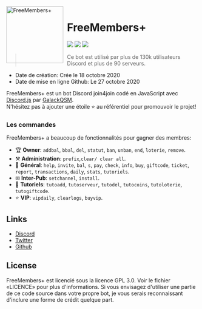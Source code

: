<img width="150" height="150" align="left" style="float: left; margin: 0 10px 0 0;" alt="FreeMembers+" src="https://cdn.discordapp.com/attachments/767084365451886662/770649088667811861/avatar.png">  

# FreeMembers+

[![](https://img.shields.io/discord/761541041152983050.svg?logo=discord&colorB=7289DA)](https://discord.gg/v7FPMPc)
[![](https://img.shields.io/badge/discord.js-v12.0.0--dev-blue.svg?logo=npm)](https://github.com/discordjs)
[![](https://img.shields.io/badge/paypal-donate-blue.svg)](https://www.paypal.com/paypalme/DeltaBot)

> Ce bot est utilisé par plus de 130k utilisateurs Discord et plus de 90 serveurs.

* Date de création: Crée le 18 octobre 2020
* Date de mise en ligne Github: Le 27 octobre 2020

FreeMembers+ est un bot Discord join4join codé en JavaScript avec [Discord.js](https://discord.js.org) par [GalackQSM](https://github.com/GalackQSM).  
N'hésitez pas à ajouter une étoile ⭐ au référentiel pour promouvoir le projet!

### Les commandes

FreeMembers+ a beaucoup de fonctionnalités pour gagner des membres:

*   🏆 **Owner**: `addbal`, `bbal`, `del`, `statut`, `ban`, `unban`, `end`, `loterie`, `remove`. 
*   ⚒️ **Administration**: `prefix`,`clear/ clear all`.
*   💎 **Général**: `help`, `invite`, `bal`, `s`, `pay`, `check`, `info`, `buy`, `giftcode`, `ticket`, `report`, `transactions`, `daily`, `stats`, `tutoriels`.
*   ✉ **Inter-Pub**: `setchannel`, `install`.
*   🚨 **Tutoriels**: `tutoadd`, `tutoserveur`, `tutodel`, `tutocoins`, `tutoloterie`, `tutogiftcode`.
*   ⭐ **VIP**: `vipdaily`, `clearlogs`, `buyvip`.

## Links

*   [Discord](https://discord.gg/v7FPMPc)
*   [Twitter](https://twitter.com/DeltaBotInc)
*   [Github](https://github.com/GalackQSM)

## License

FreeMembers+ est licencié sous la licence GPL 3.0. Voir le fichier «LICENCE» pour plus d'informations. Si vous envisagez d'utiliser une partie de ce code source dans votre propre bot, je vous serais reconnaissant d'inclure une forme de crédit quelque part.
